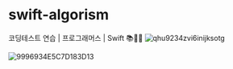 # swift-algorism
코딩테스트 연습 | 프로그래머스 | Swift  📚📖🧮
![qhu9234zvi6inijksotg](https://user-images.githubusercontent.com/39197978/60889814-df7ecf00-a294-11e9-810f-00d1516094f8.png)

![9996934E5C7D183D13](https://user-images.githubusercontent.com/39197978/60889815-df7ecf00-a294-11e9-8c46-c055f52e8b95.png)

